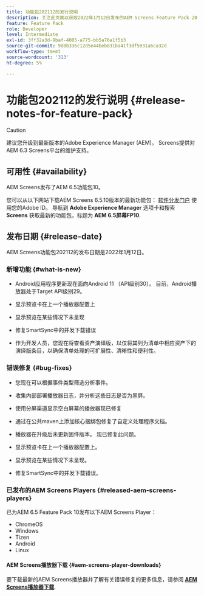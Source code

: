 ```yaml
---
title: 功能包202112的发行说明
description: 关注此页面以获取2022年1月12日发布的AEM Screens Feature Pack 202112的信息。
feature: Feature Pack
role: Developer
level: Intermediate
exl-id: 3ff32a3d-9baf-4085-a775-bb5a76a1f5b3
source-git-commit: 9d8b336c12d5e44beb831ba41f3df5031a6ca32d
workflow-type: tm+mt
source-wordcount: '313'
ht-degree: 5%

---
```


# 功能包202112的发行说明 {#release-notes-for-feature-pack}

>[!CAUTION]
>建议您升级到最新版本的Adobe Experience Manager (AEM)。 Screens提供对AEM 6.3 Screens平台的维护支持。

## 可用性 {#availability}

AEM Screens发布了AEM 6.5功能包10。

您可以从以下网站下载AEM Screens 6.5.10版本的最新功能包： [软件分发门户](https://experience.adobe.com/#/downloads/content/software-distribution/en/aem.html) 使用您的Adobe ID。 导航到 **Adobe Experience Manager** 选项卡和搜索 **Screens** 获取最新的功能包，标题为 **AEM 6.5屏幕FP10**.

## 发布日期 {#release-date}

AEM Screens功能包202112的发布日期是2022年1月12日。

### 新增功能 {#what-is-new}

* Android应用程序更新现在面向Android 11 （API级别30）。 目前，Android播放器处于Target API级别29。

* 显示预览卡在上一个播放器配置上

* 显示预览在某些情况下未呈现

* 修复SmartSync中的并发下载错误

* 作为开发人员，您现在将查看资产演绎版，以仅将其列为清单中相应资产下的演绎版条目，以确保清单处理的可扩展性、清晰性和便利性。

### 错误修复 {#bug-fixes}

* 您现在可以根据事件类型筛选分析事件。

* 收集内部部署播放器日志，并分析这些日志是否为黑屏。

* 使用分屏渠道显示空白屏幕的播放器现已修复

* 通过在公共maven上添加核心捆绑包修复了自定义处理程序文档。

* 播放器在升级后未更新固件版本。 现已修复此问题。

* 显示预览卡在上一个播放器配置上。

* 显示预览在某些情况下未呈现。

* 修复SmartSync中的并发下载错误。

### 已发布的AEM Screens Players {#released-aem-screens-players}

已为AEM 6.5 Feature Pack 10发布以下AEM Screens Player：

* ChromeOS
* Windows
* Tizen
* Android
* Linux

#### AEM Screens播放器下载  {#aem-screens-player-downloads}

要下载最新的AEM Screens播放器并了解有关错误修复的更多信息，请参阅 **[AEM Screens播放器下载](https://download.macromedia.com/screens/index.html)**.

